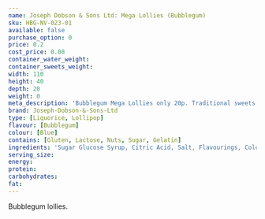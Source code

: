 ```yaml
---
name: Joseph Dobson & Sons Ltd: Mega Lollies (Bubblegum)
sku: HBG-NV-023-01
available: false
purchase_option: 0
price: 0.2
cost_price: 0.08
container_water_weight: 
container_sweets_weight: 
width: 110
height: 40
depth: 20
weight: 0
meta_description: 'Bubblegum Mega Lollies only 20p. Traditional sweets and more at Humbugs Confectionery Store. Specialists in satisfying your sweet tooth!'
brand: Joseph-Dobson-&-Sons-Ltd
type: [Liquorice, Lollipop]
flavour: [Bubblegum]
colour: [Blue]
contains: [Gluten, Lactose, Nuts, Sugar, Gelatin]
ingredients: 'Sugar Glucose Syrup, Citric Acid, Salt, Flavourings, Colours: E133, E129. Contains Sulphites. May contain traces of milk.'
serving_size: 
energy: 
protein: 
carbohydrates: 
fat: 
---
```

Bubblegum lollies.